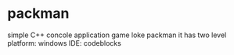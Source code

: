 # packman
simple C++ concole application game loke packman 
it has two level 
platform: windows 
IDE: codeblocks
